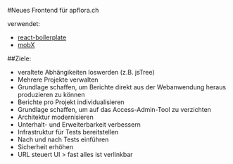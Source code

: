 #Neues Frontend für apflora.ch

verwendet:

- [react-boilerplate](https://github.com/mxstbr/react-boilerplate)
- [mobX](https://github.com/mobxjs/mobx)

##Ziele:

- veraltete Abhängikeiten loswerden (z.B. jsTree)
- Mehrere Projekte verwalten
- Grundlage schaffen, um Berichte direkt aus der Webanwendung heraus produzieren zu können
- Berichte pro Projekt individualisieren
- Grundlage schaffen, um auf das Access-Admin-Tool zu verzichten
- Architektur modernisieren
- Unterhalt- und Erweiterbarkeit verbessern
- Infrastruktur für Tests bereitstellen
- Nach und nach Tests einführen
- Sicherheit erhöhen
- URL steuert UI > fast alles ist verlinkbar
